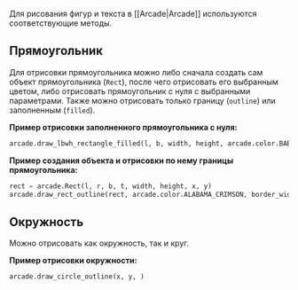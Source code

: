 Для рисования фигур и текста в [[Arcade|Arcade]] используются соответствующие методы.

## Прямоугольник

Для отрисовки прямоугольника можно либо сначала создать сам объект прямоугольника (`Rect`), после чего отрисовать его выбранным цветом, либо отрисовать прямоугольник с нуля с выбранными параметрами. Также можно отрисовать только границу (`outline`) или заполненным (`filled`).

**Пример отрисовки заполненного прямоугольника с нуля:**

```Python
arcade.draw_lbwh_rectangle_filled(l, b, width, height, arcade.color.BABY_BLUE)
```

**Пример создания объекта и отрисовки по нему границы прямоугольника:**

```Python
rect = arcade.Rect(l, r, b, t, width, height, x, y)
arcade.draw_rect_outline(rect, arcade.color.ALABAMA_CRIMSON, border_width)
```

## Окружность

Можно отрисовать как окружность, так и круг.

**Пример отрисовки окружности:**

```Python
arcade.draw_circle_outline(x, y, )
```
